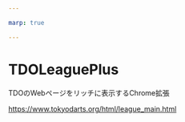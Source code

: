 ```yaml
---

marp: true

---
```


# TDOLeaguePlus
TDOのWebページをリッチに表示するChrome拡張

https://www.tokyodarts.org/html/league_main.html
